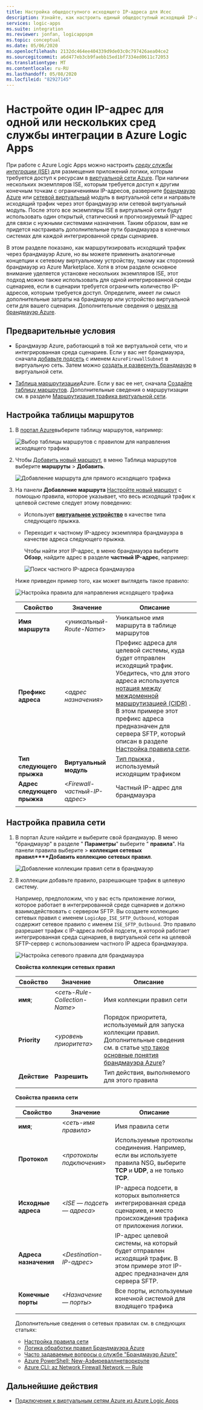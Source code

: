 ```yaml
---
title: Настройка общедоступного исходящего IP-адреса для Исес
description: Узнайте, как настроить единый общедоступный исходящий IP-адрес для сред службы интеграции (Исес) в Azure Logic Apps
services: logic-apps
ms.suite: integration
ms.reviewer: jonfan, logicappspm
ms.topic: conceptual
ms.date: 05/06/2020
ms.openlocfilehash: 2132dc464ee404339d9de03c0c797426aea04ce2
ms.sourcegitcommit: a6d477eb3cb9faebb15ed1bf7334ed0611c72053
ms.translationtype: MT
ms.contentlocale: ru-RU
ms.lasthandoff: 05/08/2020
ms.locfileid: "82927145"
---
```

# <a name="set-up-a-single-ip-address-for-one-or-more-integration-service-environments-in-azure-logic-apps"></a>Настройте один IP-адрес для одной или нескольких сред службы интеграции в Azure Logic Apps

При работе с Azure Logic Apps можно настроить [ *среду службы интеграции* (ISE)](../logic-apps/connect-virtual-network-vnet-isolated-environment-overview.md) для размещения приложений логики, которым требуется доступ к ресурсам в [виртуальной сети Azure](../virtual-network/virtual-networks-overview.md). При наличии нескольких экземпляров ISE, которым требуется доступ к другим конечным точкам с ограничениями IP-адресов, разверните [брандмауэр Azure](../firewall/overview.md) или [сетевой виртуальный](../virtual-network/virtual-networks-overview.md#filter-network-traffic) модуль в виртуальной сети и направьте исходящий трафик через этот брандмауэр или сетевой виртуальный модуль. После этого все экземпляры ISE в виртуальной сети будут использовать один открытый, статический и прогнозируемый IP-адрес для связи с нужными системами назначения. Таким образом, вам не придется настраивать дополнительные пути брандмауэра в конечных системах для каждой интегрированной среды сценариев.

В этом разделе показано, как маршрутизировать исходящий трафик через брандмауэр Azure, но вы можете применить аналогичные концепции к сетевому виртуальному устройству, такому как сторонний брандмауэр из Azure Marketplace. Хотя в этом разделе основное внимание уделяется установке нескольких экземпляров ISE, этот подход можно также использовать для одной интегрированной среды сценариев, если в сценарии требуется ограничить количество IP-адресов, которым требуется доступ. Определите, имеет ли смысл дополнительные затраты на брандмауэр или устройство виртуальной сети для вашего сценария. Дополнительные сведения о [ценах на брандмауэр Azure](https://azure.microsoft.com/pricing/details/azure-firewall/).

## <a name="prerequisites"></a>Предварительные условия

* Брандмауэр Azure, работающий в той же виртуальной сети, что и интегрированная среда сценариев. Если у вас нет брандмауэра, сначала [добавьте подсеть](../virtual-network/virtual-network-manage-subnet.md#add-a-subnet) с именем `AzureFirewallSubnet` в виртуальную сеть. Затем можно [создать и развернуть брандмауэр](../firewall/tutorial-firewall-deploy-portal.md#deploy-the-firewall) в виртуальной сети.

* [Таблица маршрутизации](../virtual-network/manage-route-table.md)Azure. Если у вас ее нет, сначала [Создайте таблицу маршрутов](../virtual-network/manage-route-table.md#create-a-route-table). Дополнительные сведения о маршрутизации см. в разделе [Маршрутизация трафика виртуальной сети](../virtual-network/virtual-networks-udr-overview.md).

## <a name="set-up-route-table"></a>Настройка таблицы маршрутов

1. В [портал Azure](https://portal.azure.com)выберите таблицу маршрутов, например:

   ![Выбор таблицы маршрутов с правилом для направления исходящего трафика](./media/connect-virtual-network-vnet-set-up-single-ip-address/select-route-table-for-virtual-network.png)

1. Чтобы [Добавить новый маршрут](../virtual-network/manage-route-table.md#create-a-route), в меню Таблица маршрутов выберите **маршруты** > **Добавить**.

   ![Добавление маршрута для прямого исходящего трафика](./media/connect-virtual-network-vnet-set-up-single-ip-address/add-route-to-route-table.png)

1. На панели **Добавление маршрута** [Настройте новый маршрут](../virtual-network/manage-route-table.md#create-a-route) с помощью правила, которое указывает, что весь исходящий трафик к целевой системе следует этому поведению:

   * Использует [**виртуальное устройство**](../virtual-network/virtual-networks-udr-overview.md#user-defined) в качестве типа следующего прыжка.

   * Переходит к частному IP-адресу экземпляра брандмауэра в качестве адреса следующего прыжка.

     Чтобы найти этот IP-адрес, в меню брандмауэра выберите **Обзор**, найдите адрес в разделе **частный IP-адрес**, например:

     ![Поиск частного IP-адреса брандмауэра](./media/connect-virtual-network-vnet-set-up-single-ip-address/find-firewall-private-ip-address.png)

   Ниже приведен пример того, как может выглядеть такое правило:

   ![Настройка правила для направления исходящего трафика](./media/connect-virtual-network-vnet-set-up-single-ip-address/add-rule-to-route-table.png)

   | Свойство | Значение | Описание |
   |----------|-------|-------------|
   | **Имя маршрута** | <*уникальный-Route-Name*> | Уникальное имя маршрута в таблице маршрутов |
   | **Префикс адреса** | <*адрес назначения*> | Префикс адреса для целевой системы, куда будет отправлен исходящий трафик. Убедитесь, что для этого адреса используется [нотация между междоменной маршрутизацией (CIDR)](https://en.wikipedia.org/wiki/Classless_Inter-Domain_Routing) . В этом примере этот префикс адреса предназначен для сервера SFTP, который описан в разделе [Настройка правила сети](#set-up-network-rule). |
   | **Тип следующего прыжка** | **Виртуальный модуль** | [Тип прыжка](../virtual-network/virtual-networks-udr-overview.md#next-hop-types-across-azure-tools) , используемый исходящим трафиком |
   | **Адрес следующего прыжка** | <*Firewall-частный-IP-адрес*> | Частный IP-адрес для брандмауэра |
   |||

<a name="set-up-network-rule"></a>

## <a name="set-up-network-rule"></a>Настройка правила сети

1. В портал Azure найдите и выберите свой брандмауэр. В меню "брандмауэр" в разделе " **Параметры**" выберите " **правила**". На панели правила выберите >  **коллекция сетевых правил****Добавить коллекцию сетевых правил**.

   ![Добавление коллекции правил сети в брандмауэр](./media/connect-virtual-network-vnet-set-up-single-ip-address/add-network-rule-collection.png)

1. В коллекции добавьте правило, разрешающее трафик в целевую систему.

   Например, предположим, что у вас есть приложение логики, которое работает в интегрированной среде сценариев и должно взаимодействовать с сервером SFTP. Вы создаете коллекцию сетевых правил с именем `LogicApp_ISE_SFTP_Outbound`, которая содержит сетевое правило с именем `ISE_SFTP_Outbound`. Это правило разрешает трафик с IP-адреса любой подсети, в которой работает интегрированная среда сценариев, в виртуальной сети на целевой SFTP-сервер с использованием частного IP адреса брандмауэра.

   ![Настройка сетевого правила для брандмауэра](./media/connect-virtual-network-vnet-set-up-single-ip-address/set-up-network-rule-for-firewall.png)

   **Свойства коллекции сетевых правил**

   | Свойство | Значение | Описание |
   |----------|-------|-------------|
   | **имя**; | <*сеть-Rule-Collection-Name*> | Имя коллекции правил сети |
   | **Priority** | <*уровень приоритета*> | Порядок приоритета, используемый для запуска коллекции правил. Дополнительные сведения см. в статье [что такое основные понятия брандмауэра Azure](../firewall/firewall-faq.md#what-are-some-azure-firewall-concepts)? |
   | **Действие** | **Разрешить** | Тип действия, выполняемого для этого правила |
   |||

   **Свойства правила сети**

   | Свойство | Значение | Описание |
   |----------|-------|-------------|
   | **имя**; | <*сеть-имя правила*> | Имя правила сети |
   | **Протокол** | <*протоколы подключения*> | Используемые протоколы соединения. Например, если вы используете правила NSG, выберите **TCP** и **UDP**, а не только **TCP**. |
   | **Исходные адреса** | <*ISE — подсеть — адреса*> | IP-адреса подсети, в которых выполняется интегрированная среда сценариев, и место происхождения трафика от приложения логики. |
   | **Адреса назначения** | <*Destination-IP-адрес*> | IP-адрес целевой системы, на который будет отправлен исходящий трафик. В этом примере этот IP-адрес предназначен для сервера SFTP. |
   | **Конечные порты** | <*Назначение — порты*> | Все порты, используемые конечной системой для входящего трафика |
   |||

   Дополнительные сведения о сетевых правилах см. в следующих статьях:

   * [Настройка правила сети](../firewall/tutorial-firewall-deploy-portal.md#configure-a-network-rule)
   * [Логика обработки правил Брандмауэра Azure](../firewall/rule-processing.md#network-rules-and-applications-rules)
   * [Часто задаваемые вопросы о службе "Брандмауэр Azure"](../firewall/firewall-faq.md)
   * [Azure PowerShell: New-Азфиреваллнетворкруле](https://docs.microsoft.com/powershell/module/az.network/new-azfirewallnetworkrule)
   * [Azure CLI: az Network Firewall Network — Rule](https://docs.microsoft.com/cli/azure/ext/azure-firewall/network/firewall/network-rule?view=azure-cli-latest#ext-azure-firewall-az-network-firewall-network-rule-create)

## <a name="next-steps"></a>Дальнейшие действия

* [Подключение к виртуальным сетям Azure из Azure Logic Apps](../logic-apps/connect-virtual-network-vnet-isolated-environment.md)
